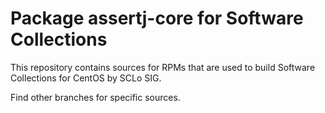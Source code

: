 # Package assertj-core for Software Collections

This repository contains sources for RPMs that are used
to build Software Collections for CentOS by SCLo SIG.

Find other branches for specific sources.
